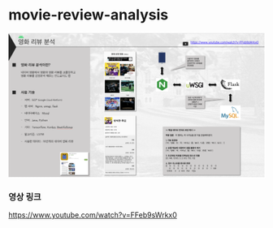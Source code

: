 # movie-review-analysis
![](https://github.com/yeon1216/android-movie-review-analysis/blob/master/movie-review-analysis.png?raw=true)

### 영상 링크
https://www.youtube.com/watch?v=FFeb9sWrkx0
